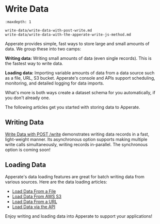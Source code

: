 # Write Data

```{toctree}
:maxdepth: 1

write-data/write-data-with-post-write.md
write-data/write-data-with-the-apperate-write-js-method.md
```

Apperate provides simple, fast ways to store large and small amounts of data. We group these into two camps:

**Writing data:** Writing small amounts of data (even single records). This is the fastest way to write data.

**Loading data:** Importing variable amounts of data from a data source such as a file, URL, S3 bucket. Apperate's console and APIs support scheduling, monitoring, and detailed logging for data imports.

What's more is both ways create a dataset schema for you automatically, if you don't already one.

The following articles get you started with storing data to Apperate.

## Writing Data

[Write Data with POST /write](./write-data/write-data-with-post-write.md) demonstrates writing data records in a fast, light-weight manner. Its asynchronous option supports making multiple write calls simultaneously, writing records in-parallel. The synchronous option is coming soon!

## Loading Data

Apperate's data loading features are great for batch writing data from various sources. Here are the data loading articles:

- [Load Data From a File](./migrating-and-importing-data/loading-data-from-a-file.md)
- [Load Data From AWS S3](./migrating-and-importing-data/loading-data-from-aws-s3.md)
- [Load Data From a URL](./migrating-and-importing-data/loading-data-from-a-url.md)
- [Load Data via the API](./managing-your-data/creating-a-dataset-with-the-api.md#adding-data-to-your-dataset)

Enjoy writing and loading data into Apperate to support your applications!